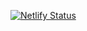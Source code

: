 [![Netlify Status](https://api.netlify.com/api/v1/badges/58eee0cc-564a-45b6-99f8-371465badbbe/deploy-status)](https://app.netlify.com/sites/helpful-ganache-6759ee/deploys)